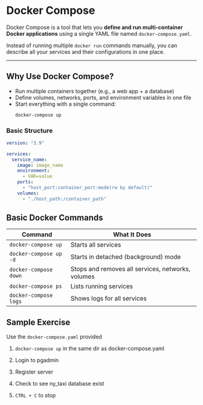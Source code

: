 # Docker Compose

Docker Compose is a tool that lets you **define and run multi-container Docker applications** using a single YAML file named `docker-compose.yaml`.

Instead of running multiple `docker run` commands manually, you can describe all your services and their configurations in one place.

---

## Why Use Docker Compose?

- Run multiple containers together (e.g., a web app + a database)
- Define volumes, networks, ports, and environment variables in one file
- Start everything with a single command:  
  ```bash
  docker-compose up
  ```

### Basic Structure

```yaml
version: "3.9"

services:
  service_name:
    image: image_name
    environment:
      - VAR=value
    ports:
      - "host_port:container_port:mode(rw by default)"
    volumes:
      - "./host_path:/container_path"

```

## Basic Docker Commands

| Command                 | What It Does                                      |
|-------------------------|---------------------------------------------------|
| `docker-compose up`     | Starts all services                               |
| `docker-compose up -d`  | Starts in detached (background) mode              |
| `docker-compose down`   | Stops and removes all services, networks, volumes |
| `docker-compose ps`     | Lists running services                            |
| `docker-compose logs`   | Shows logs for all services                       |

## Sample Exercise

Use the `docker-compose.yaml` provided

1. `docker-compose up` in the same dir as docker-compose.yaml

2. Login to pgadmin

3. Register server

4. Check to see ny_taxi database exist

5. `CTRL + C` to stop